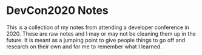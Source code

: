 # DevCon2020 Notes

This is a collection of my notes from attending a developer conference in 2020. These are raw notes and I may or may not be cleaning them up in the future. It is meant as a jumping point to give people things to go off and research on their own and for me to remember what I learned.